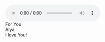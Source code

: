 <!DOCTYPE html>
<html lang="en">
  <head>
    <meta charset="UTF-8" />
    <meta name="viewport" content="width=device-width, initial-scale=1.0" />
    <link rel="stylesheet" href="love letter.css" />
    <script src="https://cdnjs.cloudflare.com/ajax/libs/jquery/3.5.1/jquery.min.js"></script>
    <title>Love letter</title>
  </head>
  <body>
    <audio src="Juicy Luicy Mawar de Jongh - Tak Di Tanganku (Official Lyric Video).mp3" controls></audio>
    <div class="container">  
<div class="valentines">
  <div class="envelope"></div>
  <div class="front"></div>
  <div class="card">
  <div class="text">For You</br>Alya</br>I love You!</div>
  <div class="heart"></div>
  </div>
  <div class="hearts">
    <div class="one"></div>
    <div class="two"></div>
    <div class="three"></div>
    <div class="four"></div>
    <div class="five"></div>
  </div>
</div>
</div>
<div class="shadow"></div>
</div>
    <script src="surat.js"></script>
  </body>
</html>
